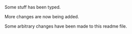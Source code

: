 Some stuff has been typed.

More changes are now being added.

Some arbitrary changes have been made to this readme file.
